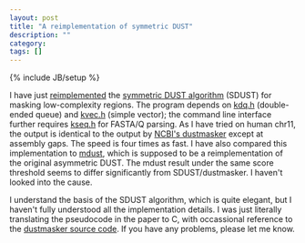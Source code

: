 ```yaml
---
layout: post
title: "A reimplementation of symmetric DUST"
description: ""
category: 
tags: []
---
```

{% include JB/setup %}

I have just [reimplemented][sdust] the [symmetric DUST algorithm][paper]
(SDUST) for masking low-complexity regions. The program depends on [kdq.h][kdq]
(double-ended queue) and [kvec.h][kvec] (simple vector); the command line
interface further requires [kseq.h][kseq] for FASTA/Q parsing. As I have tried
on human chr11, the output is identical to the output by [NCBI's
dustmasker][dm] except at assembly gaps. The speed is four times as fast.
I have also compared this implementation to [mdust][mdust], which is supposed
to be a reimplementation of the original asymmetric DUST. The mdust result
under the same score threshold seems to differ significantly from
SDUST/dustmasker. I haven't looked into the cause.

I understand the basis of the SDUST algorithm, which is quite elegant, but I
haven't fully understood all the implementation details. I was just literally
translating the pseudocode in the paper to C, with occassional reference to the
[dustmasker source code][dmsc]. If you have any problems, please let me know.

[sdust]: https://github.com/lh3/minimap/blob/master/sdust.c
[mdust]: ftp://occams.dfci.harvard.edu/pub/bio/tgi/software/seqclean/
[paper]: http://www.ncbi.nlm.nih.gov/pubmed/16796549
[kvec]: https://github.com/lh3/minimap/blob/master/kvec.h
[kdq]: https://github.com/lh3/minimap/blob/master/kdq.h
[kseq]: https://github.com/lh3/minimap/blob/master/kseq.h
[dm]: http://www.ncbi.nlm.nih.gov/IEB/ToolBox/CPP_DOC/lxr/source/src/app/dustmasker/
[dmsc]: http://www.ncbi.nlm.nih.gov/IEB/ToolBox/CPP_DOC/lxr/source/src/algo/dustmask/symdust.cpp
